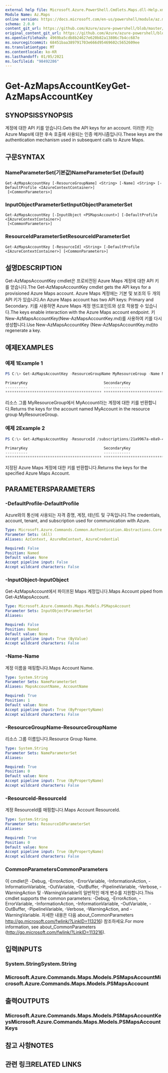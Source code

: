 ```yaml
---
external help file: Microsoft.Azure.PowerShell.Cmdlets.Maps.dll-Help.xml
Module Name: Az.Maps
online version: https://docs.microsoft.com/en-us/powershell/module/az.maps/get-azmapsaccountkey
schema: 2.0.0
content_git_url: https://github.com/Azure/azure-powershell/blob/master/src/Maps/Maps/help/Get-AzMapsAccountKey.md
original_content_git_url: https://github.com/Azure/azure-powershell/blob/master/src/Maps/Maps/help/Get-AzMapsAccountKey.md
ms.openlocfilehash: 4969ba5cdb8b24627e620b82a13806c7b4cc687e
ms.sourcegitcommit: 68451baa389791703e666d95469602c5652609ee
ms.translationtype: MT
ms.contentlocale: ko-KR
ms.lasthandoff: 01/05/2021
ms.locfileid: "98492286"
---
```

# <span data-ttu-id="0a800-101">Get-AzMapsAccountKey</span><span class="sxs-lookup"><span data-stu-id="0a800-101">Get-AzMapsAccountKey</span></span>

## <span data-ttu-id="0a800-102">SYNOPSIS</span><span class="sxs-lookup"><span data-stu-id="0a800-102">SYNOPSIS</span></span>
<span data-ttu-id="0a800-103">계정에 대한 API 키를 얻습니다.</span><span class="sxs-lookup"><span data-stu-id="0a800-103">Gets the API keys for an account.</span></span>
<span data-ttu-id="0a800-104">이러한 키는 Azure Maps에 대한 후속 호출에 사용되는 인증 메커니즘입니다.</span><span class="sxs-lookup"><span data-stu-id="0a800-104">These keys are the authentication mechanism used in subsequent calls to Azure Maps.</span></span>

## <span data-ttu-id="0a800-105">구문</span><span class="sxs-lookup"><span data-stu-id="0a800-105">SYNTAX</span></span>

### <span data-ttu-id="0a800-106">NameParameterSet(기본값)</span><span class="sxs-lookup"><span data-stu-id="0a800-106">NameParameterSet (Default)</span></span>
```
Get-AzMapsAccountKey [-ResourceGroupName] <String> [-Name] <String> [-DefaultProfile <IAzureContextContainer>]
 [<CommonParameters>]
```

### <span data-ttu-id="0a800-107">InputObjectParameterSet</span><span class="sxs-lookup"><span data-stu-id="0a800-107">InputObjectParameterSet</span></span>
```
Get-AzMapsAccountKey [-InputObject <PSMapsAccount>] [-DefaultProfile <IAzureContextContainer>]
 [<CommonParameters>]
```

### <span data-ttu-id="0a800-108">ResourceIdParameterSet</span><span class="sxs-lookup"><span data-stu-id="0a800-108">ResourceIdParameterSet</span></span>
```
Get-AzMapsAccountKey [-ResourceId] <String> [-DefaultProfile <IAzureContextContainer>] [<CommonParameters>]
```

## <span data-ttu-id="0a800-109">설명</span><span class="sxs-lookup"><span data-stu-id="0a800-109">DESCRIPTION</span></span>
<span data-ttu-id="0a800-110">Get-AzMapsAccountKey cmdlet은 프로비전된 Azure Maps 계정에 대한 API 키를 얻습니다.</span><span class="sxs-lookup"><span data-stu-id="0a800-110">The Get-AzMapsAccountKey cmdlet gets the API keys for a provisioned Azure Maps account.</span></span>
<span data-ttu-id="0a800-111">Azure Maps 계정에는 기본 및 보조의 두 개의 API 키가 있습니다.</span><span class="sxs-lookup"><span data-stu-id="0a800-111">An Azure Maps account has two API keys: Primary and Secondary.</span></span>
<span data-ttu-id="0a800-112">키를 사용하면 Azure Maps 계정 엔드포인트와 상호 작용할 수 있습니다.</span><span class="sxs-lookup"><span data-stu-id="0a800-112">The keys enable interaction with the Azure Maps account endpoint.</span></span>
<span data-ttu-id="0a800-113">키 New-AzMapsAccountKey(New-AzMapsAccountKey.md)를 사용하여 키를 다시 생성합니다.</span><span class="sxs-lookup"><span data-stu-id="0a800-113">Use New-AzMapsAccountKey (New-AzMapsAccountKey.md)to regenerate a key.</span></span>

## <span data-ttu-id="0a800-114">예제</span><span class="sxs-lookup"><span data-stu-id="0a800-114">EXAMPLES</span></span>

### <span data-ttu-id="0a800-115">예제 1</span><span class="sxs-lookup"><span data-stu-id="0a800-115">Example 1</span></span>
```powershell
PS C:\> Get-AzMapsAccountKey -ResourceGroupName MyResourceGroup -Name MyAccount

PrimaryKey                                  SecondaryKey
----------                                  ------------
******************************************* *******************************************
```

<span data-ttu-id="0a800-116">리소스 그룹 MyResourceGroup에서 MyAccount라는 계정에 대한 키를 반환합니다.</span><span class="sxs-lookup"><span data-stu-id="0a800-116">Returns the keys for the account named MyAccount in the resource group MyResourceGroup.</span></span>

### <span data-ttu-id="0a800-117">예제 2</span><span class="sxs-lookup"><span data-stu-id="0a800-117">Example 2</span></span>
```powershell
PS C:\> Get-AzMapsAccountKey -ResourceId /subscriptions/21a9967a-e8a9-4656-a70b-96ff1c4d05a0/resourceGroups/MyResourceGroup/providers/Microsoft.Maps/accounts/MyAccount

PrimaryKey                                  SecondaryKey
----------                                  ------------
******************************************* *******************************************
```

<span data-ttu-id="0a800-118">지정된 Azure Maps 계정에 대한 키를 반환합니다.</span><span class="sxs-lookup"><span data-stu-id="0a800-118">Returns the keys for the specified Azure Maps Account.</span></span>

## <span data-ttu-id="0a800-119">PARAMETERS</span><span class="sxs-lookup"><span data-stu-id="0a800-119">PARAMETERS</span></span>

### <span data-ttu-id="0a800-120">-DefaultProfile</span><span class="sxs-lookup"><span data-stu-id="0a800-120">-DefaultProfile</span></span>
<span data-ttu-id="0a800-121">Azure와의 통신에 사용되는 자격 증명, 계정, 테넌트 및 구독입니다.</span><span class="sxs-lookup"><span data-stu-id="0a800-121">The credentials, account, tenant, and subscription used for communication with Azure.</span></span>

```yaml
Type: Microsoft.Azure.Commands.Common.Authentication.Abstractions.Core.IAzureContextContainer
Parameter Sets: (All)
Aliases: AzContext, AzureRmContext, AzureCredential

Required: False
Position: Named
Default value: None
Accept pipeline input: False
Accept wildcard characters: False
```

### <span data-ttu-id="0a800-122">-InputObject</span><span class="sxs-lookup"><span data-stu-id="0a800-122">-InputObject</span></span>
<span data-ttu-id="0a800-123">Get-AzMapsAccount에서 파이프된 Maps 계정입니다.</span><span class="sxs-lookup"><span data-stu-id="0a800-123">Maps Account piped from Get-AzMapsAccount.</span></span>

```yaml
Type: Microsoft.Azure.Commands.Maps.Models.PSMapsAccount
Parameter Sets: InputObjectParameterSet
Aliases:

Required: False
Position: Named
Default value: None
Accept pipeline input: True (ByValue)
Accept wildcard characters: False
```

### <span data-ttu-id="0a800-124">-Name</span><span class="sxs-lookup"><span data-stu-id="0a800-124">-Name</span></span>
<span data-ttu-id="0a800-125">계정 이름을 매핑합니다.</span><span class="sxs-lookup"><span data-stu-id="0a800-125">Maps Account Name.</span></span>

```yaml
Type: System.String
Parameter Sets: NameParameterSet
Aliases: MapsAccountName, AccountName

Required: True
Position: 1
Default value: None
Accept pipeline input: True (ByPropertyName)
Accept wildcard characters: False
```

### <span data-ttu-id="0a800-126">-ResourceGroupName</span><span class="sxs-lookup"><span data-stu-id="0a800-126">-ResourceGroupName</span></span>
<span data-ttu-id="0a800-127">리소스 그룹 이름입니다.</span><span class="sxs-lookup"><span data-stu-id="0a800-127">Resource Group Name.</span></span>

```yaml
Type: System.String
Parameter Sets: NameParameterSet
Aliases:

Required: True
Position: 0
Default value: None
Accept pipeline input: True (ByPropertyName)
Accept wildcard characters: False
```

### <span data-ttu-id="0a800-128">-ResourceId</span><span class="sxs-lookup"><span data-stu-id="0a800-128">-ResourceId</span></span>
<span data-ttu-id="0a800-129">계정 ResourceId를 매핑합니다.</span><span class="sxs-lookup"><span data-stu-id="0a800-129">Maps Account ResourceId.</span></span>

```yaml
Type: System.String
Parameter Sets: ResourceIdParameterSet
Aliases:

Required: True
Position: 0
Default value: None
Accept pipeline input: True (ByPropertyName)
Accept wildcard characters: False
```

### <span data-ttu-id="0a800-130">CommonParameters</span><span class="sxs-lookup"><span data-stu-id="0a800-130">CommonParameters</span></span>
<span data-ttu-id="0a800-131">이 cmdlet은 -Debug, -ErrorAction, -ErrorVariable, -InformationAction, -InformationVariable, -OutVariable, -OutBuffer, -PipelineVariable, -Verbose, -WarningAction 및 -WarningVariable의 일반적인 매개 변수를 지원합니다.</span><span class="sxs-lookup"><span data-stu-id="0a800-131">This cmdlet supports the common parameters: -Debug, -ErrorAction, -ErrorVariable, -InformationAction, -InformationVariable, -OutVariable, -OutBuffer, -PipelineVariable, -Verbose, -WarningAction, and -WarningVariable.</span></span> <span data-ttu-id="0a800-132">자세한 내용은 다음 about_CommonParameters http://go.microsoft.com/fwlink/?LinkID=113216) 참조하세요.</span><span class="sxs-lookup"><span data-stu-id="0a800-132">For more information, see about_CommonParameters (http://go.microsoft.com/fwlink/?LinkID=113216).</span></span>

## <span data-ttu-id="0a800-133">입력</span><span class="sxs-lookup"><span data-stu-id="0a800-133">INPUTS</span></span>

### <span data-ttu-id="0a800-134">System.String</span><span class="sxs-lookup"><span data-stu-id="0a800-134">System.String</span></span>

### <span data-ttu-id="0a800-135">Microsoft.Azure.Commands.Maps.Models.PSMapsAccount</span><span class="sxs-lookup"><span data-stu-id="0a800-135">Microsoft.Azure.Commands.Maps.Models.PSMapsAccount</span></span>

## <span data-ttu-id="0a800-136">출력</span><span class="sxs-lookup"><span data-stu-id="0a800-136">OUTPUTS</span></span>

### <span data-ttu-id="0a800-137">Microsoft.Azure.Commands.Maps.Models.PSMapsAccountKeys</span><span class="sxs-lookup"><span data-stu-id="0a800-137">Microsoft.Azure.Commands.Maps.Models.PSMapsAccountKeys</span></span>

## <span data-ttu-id="0a800-138">참고 사항</span><span class="sxs-lookup"><span data-stu-id="0a800-138">NOTES</span></span>

## <span data-ttu-id="0a800-139">관련 링크</span><span class="sxs-lookup"><span data-stu-id="0a800-139">RELATED LINKS</span></span>
